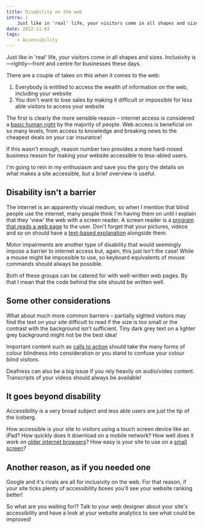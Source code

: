 ```yaml
---
title: Disability on the web
intro: |
    Just like in 'real' life, your visitors come in all shapes and sizes. Inclusivity is—rightly—front and centre for businesses these days.
date: 2012-11-03
tags:
    - Accessibility
---
```


Just like in 'real' life, your visitors come in all shapes and sizes. Inclusivity is—rightly—front and centre for businesses these days.

There are a couple of takes on this when it comes to the web:

1. Everybody is entitled to access the wealth of information on the web, including your website
2. You don't want to lose sales by making it difficult or impossible for less able visitors to access your website

The first is clearly the more sensible reason – internet access is considered a [basic human right](http://news.bbc.co.uk/1/hi/8548190.stm) by the majority of people. Web access is beneficial on so many levels, from access to knowledge and breaking news to the cheapest deals on your car insurance!

If this wasn't enough, reason number two provides a more hard-nosed business reason for making your website accessible to less-abled users.

I'm going to rein in my enthusiasm and save you the gory the details on what makes a site accessible, but a brief overview is useful.


## Disability isn't a barrier

The internet is an apparently visual medium, so when I mention that blind people use the internet, many people think I'm having them on until I explain that they 'view' the web with a screen reader. A screen reader is a [program that reads a web page](http://en.wikipedia.org/wiki/Screen_reader) to the user. Don't forget that your pictures, videos and so on should have a [text-based explanation](http://tempertemper.net/blog/image-alt-text) alongside them.

Motor impairments are another type of disability that would seemingly impose a barrier to internet access but, again, this just isn't the case! While a mouse might be impossible to use, so keyboard equivalents of mouse commands should always be possible.

Both of these groups can be catered for with well-written web pages. By that I mean that the code behind the site should be written well.


## Some other considerations

What about much more common barriers – partially sighted visitors may find the text on your site difficult to read if the size is too small or the contrast with the background isn't sufficient. Tiny dark grey text on a lighter grey background might not be the best idea!

Important content such as [calls to action](http://tempertemper.net/blog/calls-to-action) should take the many forms of colour blindness into consideration or you stand to confuse your colour blind visitors.

Deafness can also be a big issue if you rely heavily on audio/video content. Transcripts of your videos should always be available!


## It goes beyond disability

Accessibility is a very broad subject and less able users are just the tip of the iceberg.

How accessible is your site to visitors using a touch screen device like an iPad? How quickly does it download on a mobile network? How well does it work on [older internet browsers](http://tempertemper.net/blog/older-browsers)? How easy is your site to use on a [small screen](http://tempertemper.net/blog/responsive)?


## Another reason, as if you needed one

Google and it's rivals are all for inclusivity on the web. For that reason, if your site ticks plenty of accessibility boxes you'll see your website ranking better!

So what are you waiting for!? Talk to your web designer about your site's accessibility and have a look at your website analytics to see what could be improved!
